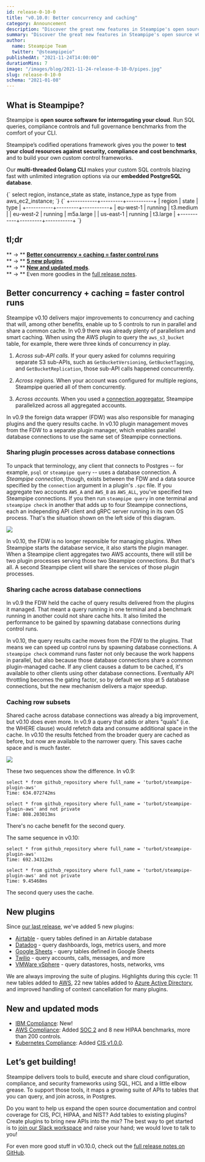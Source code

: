 ```yaml
---
id: release-0-10-0
title: "v0.10.0: Better concurrency and caching"
category: Announcement
description: "Discover the great new features in Steampipe's open source v0.10.0 release!"
summary: "Discover the great new features in Steampipe's open source v0.10.0 release!"
author:
  name: Steampipe Team
  twitter: "@steampipeio"
publishedAt: "2021-11-24T14:00:00"
durationMins: 7
image: "/images/blog/2021-11-24-release-0-10-0/pipes.jpg"
slug: release-0-10-0
schema: "2021-01-08"
---
```


<div className="row mb-5 mt-1">
  <div className="col col-12 col-lg-6">
    <h2>What is Steampipe?</h2>
    <p>Steampipe is <strong>open source software for interrogating your cloud</strong>. Run SQL queries, compliance controls and full governance benchmarks from the comfort of your CLI.</p>
    <p>Steampipe’s codified operations framework gives you the power to <strong>test your cloud resources against security, compliance and cost benchmarks</strong>, and to build your own custom control frameworks. </p>
    <p>Our <strong>multi-threaded Golang CLI</strong> makes your custom SQL controls blazing fast with unlimited integration options via our <strong>embedded PostgreSQL database</strong>.</p>
  </div>
  <div className="col col-12 col-lg-1"></div>
  <div className="col col-12 col-lg-5 mt-5">
    <Terminal title="steampipe cli">
      <TerminalCommand enableCopyToClipboard={false}>
        {`
select
  region,
  instance_state as state,
  instance_type as type
from
  aws_ec2_instance;
        `}
      </TerminalCommand>
      <TerminalResult>
        {`
+-----------+---------+-----------+
| region    | state   | type      |
+-----------+---------+-----------+
| eu-west-1 | running | t3.medium |
| eu-west-2 | running | m5a.large |
| us-east-1 | running | t3.large  |
+-----------+---------+-----------+
        `}
      </TerminalResult>
    </Terminal>
  </div>
</div>


## tl;dr

** &rarr; ** **[Better concurrency + caching = faster control runs](#better-concurrency--caching--faster-control-runs)**<br />
** &rarr; ** **[5 new plugins](#new-plugins)**. <br />
** &rarr; ** **[New and updated mods](#new-and-updated-mods)**. <br />
** &rarr; ** Even more goodies in the [full release notes](https://github.com/turbot/steampipe/blob/main/CHANGELOG.md#v0100-2021-11-24).

## Better concurrency + caching = faster control runs

Steampipe v0.10 delivers major improvements to concurrency and caching that will, among other benefits, enable up to 5 controls to run in parallel and share a common cache. In v0.9 there was already plenty of parallelism and smart caching. When using the AWS plugin to query the `aws_s3_bucket` table, for example, there were three kinds of concurrency in play.

1. *Across sub-API calls.* If your query asked for columns requiring separate S3 sub-APIs, such as `GetBucketVersioning`, `GetBucketTagging`, and `GetBucketReplication`, those sub-API calls happened concurrently.

2. *Across regions.* When your account was configured for multiple regions, Steampipe queried all of them concurrently.

3. *Across accounts.* When you used a [connection aggregator](https://steampipe.io/docs/using-steampipe/managing-connections#using-aggregators), Steampipe parallelized across all aggregated accounts.

In v0.9 the foreign data wrapper (FDW) was also responsible for managing plugins and the query results cache. In v0.10 plugin management moves from the FDW to a separate plugin manager, which enables parallel database connections to use the same set of Steampipe connections. 

### Sharing plugin processes across database connections

To unpack that terminology, any client that connects to Postgres -- for example, `psql` or `steampipe query` -- uses a database connection. A *Steampipe connection*, though, exists between the FDW and a data source specified by the `connection` argument in a plugin's `.spc` file. If you aggregate two accounts `AWS_A` and `AWS_B` as `AWS_ALL`, you've specified two Steampipe connections. If you then run `steampipe query` in one terminal and `steampipe check` in another that adds up to four Steampipe connections, each an independing API client and gRPC server running in its own OS process. That's the situation shown on the left side of this diagram.

<img src="/images/blog/2021-11-24-release-0-10-0/fdws-and-plugins-9-vs-10.jpg" />

In v0.10, the FDW is no longer reponsible for managing plugins. When Steampipe starts the database service, it also starts the plugin manager. When a Steampipe client aggregates two AWS accounts, there will still be two plugin processes serving those two Steampipe connections. But that's all. A second Steampipe client will share the services of those plugin processes. 

### Sharing cache across database connections

In v0.9 the FDW held the cache of query results delivered from the plugins it managed. That meant a query running in one terminal and a benchmark running in another could not share cache hits. It also limited the performance to be gained by spawning database connections during control runs.

In v0.10, the query results cache moves from the FDW to the plugins. That means we can speed up control runs by spawning database connections. A `steampipe check` command runs faster not only because the work happens in parallel, but also because those database connections share a common plugin-managed cache. If any client causes a datum to be cached, it's available to other clients using other database connections. 
Eventually API throttling becomes the gating factor, so by default we stop at 5 database connections, but the new mechanism delivers a major speedup. 

### Caching row subsets

Shared cache across database connections was already a big improvement, but v0.10 does even more. In v0.9 a query that adds or alters "quals" (i.e. the WHERE clause) would refetch data and consume additional space in the cache. In v0.10 the results fetched from the broader query are cached as before, but now are available to the narrower query. This saves cache space and is much faster.

<img src="/images/blog/2021-11-24-release-0-10-0/caching-9-vs-10.jpg" />

These two sequences show the difference. In v0.9:

```
select * from github_repository where full_name = 'turbot/steampipe-plugin-aws'
Time: 634.072742ms

select * from github_repository where full_name = 'turbot/steampipe-plugin-aws' and not private
Time: 808.203013ms
```

There's no cache benefit for the second query. 

The same sequence in v0.10:

```
select * from github_repository where full_name = 'turbot/steampipe-plugin-aws'
Time: 692.34312ms

select * from github_repository where full_name = 'turbot/steampipe-plugin-aws' and not private
Time: 9.45468ms
```

The second query uses the cache. 

## New plugins

Since [our last release](/blog/release-0-9-0), we've added 5 new plugins:

- [Airtable](https://hub.steampipe.io/plugins/francois2metz/airtable) - query tables defined in an Airtable database
- [Datadog](https://hub.steampipe.io/plugins/turbot/datadog) - query dashboards, logs, metrics users, and more
- [Google Sheets](https://hub.steampipe.io/plugins/turbot/googlesheets) - query tables defined in Google Sheets
- [Twilio](https://hub.steampipe.io/plugins/turbot/twilio) - query accounts, calls, messages, and more 
- [VMWare vSphere](https://hub.steampipe.io/plugins/theapsgroup/vsphere) - query datastores, hosts, networks, vms

We are always improving the suite of plugins. Highlights during this cycle: 11 new tables added to [AWS](https://hub.steampipe.io/plugins/turbot/aws), 22 new tables added to [Azure Active Directory](https://hub.steampipe.io/plugins/turbot/azuread), and improved handling of context cancellation for many plugins.

## New and updated mods

* [IBM Compliance](https://hub.steampipe.io/mods/turbot/ibm_compliance): New!
* [AWS Compliance](https://hub.steampipe.io/mods/turbot/aws_compliance): Added [SOC 2](https://hub.steampipe.io/mods/turbot/aws_compliance/controls/benchmark.soc_2) and 8 new HIPAA benchmarks, more than 200 controls.
* [Kubernetes Compliance](https://hub.steampipe.io/mods/turbot/kubernetes_compliance): Added [CIS v1.0.0](https://hub.steampipe.io/mods/turbot/kubernetes_compliance/controls/benchmark.cis_v100?context=benchmark.cis_kubernetes_v120).

## Let’s get building!

Steampipe delivers tools to build, execute and share cloud configuration, compliance, and security frameworks using SQL, HCL and a little elbow grease. To support those tools, it maps a growing suite of APIs to tables that you can query, and join across, in Postgres. 

Do you want to help us expand the open source documentation and control coverage for CIS, PCI, HIPAA, and NIST? Add tables to existing plugins? Create plugins to bring new APIs into the mix? The best way to get started is to [join our  Slack workspace](https://steampipe.io/community/join) and raise your hand; we would love to talk to you!

For even more good stuff in v0.10.0, check out the [full release notes on GitHub](https://github.com/turbot/steampipe/blob/main/CHANGELOG.md).









